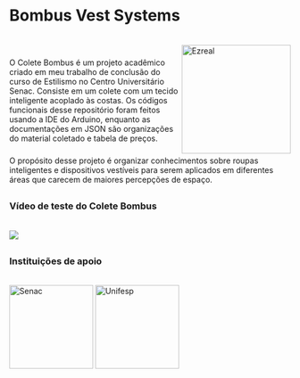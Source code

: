 # Bombus Vest Systems

<div style="display: inline_block"><br>
  <img align="right" alt="Ezreal" height="195" width="195" src="https://images.contentstack.io/v3/assets/blta38dcaae86f2ef5c/blt4233202c6d0e4c47/615770ed054fcd4c56720380/2.17_Emote_Ezreal_BA.gif">

</div> 

###

O Colete Bombus é um projeto acadêmico criado em meu trabalho de conclusão do curso de Estilismo no Centro Universitário Senac.
Consiste em um colete com um tecido inteligente acoplado às costas.
Os códigos funcionais desse repositório foram feitos usando a IDE do Arduino, enquanto as documentações em JSON são organizações do material coletado e tabela de preços.

###

O propósito desse projeto é organizar conhecimentos sobre roupas inteligentes e dispositivos vestíveis para serem aplicados em diferentes áreas que carecem de maiores percepções de espaço.

##



### Vídeo de teste do Colete Bombus

<div style="display: inline_block"><br>
  <a href="https://youtu.be/AvJonHOuK10" target="_blank"><img src="https://img.shields.io/badge/YouTube-FF0000?style=for-the-badge&logo=youtube&logoColor=white" target="_blank"></a>
</div> 

##

### Instituições de apoio

<div style="display: inline_block"><br>
   <a href="https://www.sp.senac.br/" target="_blank"><img align="center" alt="Senac" height="150" width="150" src="https://cdn-sites-images.46graus.com/files/photos/069c0485/d05492b5-6574-47d0-904f-f37e0aed62fd/logo-senac-256x256.png" target="_blank"></a>
  <a href="https://www.unifesp.br/campus/sjc/ppgit.html" target="_blank"><img align="center" alt="Unifesp" height="150" width="150" src="https://www.centrodememoriaurbana.org/themes/cmurb-avant/images/parceiros/unifesp.png" target="_blank"></a>
</div> 
